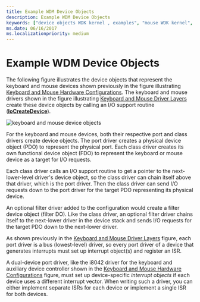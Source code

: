 ```yaml
---
title: Example WDM Device Objects
description: Example WDM Device Objects
keywords: ["device objects WDK kernel , examples", "mouse WDK kernel", "keyboards WDK kernel", "functional device objects WDK kernel", "FDO WDK kernel", "physical device objects WDK kernel", "PDOs WDK kernel", "filter DOs WDK kernel"]
ms.date: 06/16/2017
ms.localizationpriority: medium
---
```


# Example WDM Device Objects





The following figure illustrates the device objects that represent the keyboard and mouse devices shown previously in the figure illustrating [Keyboard and Mouse Hardware Configurations](sample-device-and-driver-configuration.md#keyboard-and-mouse-hardware-configurations). The keyboard and mouse drivers shown in the figure illustrating [Keyboard and Mouse Driver Layers](sample-device-and-driver-configuration.md#keyboard-and-mouse-driver-layers) create these device objects by calling an I/O support routine ([**IoCreateDevice**](/windows-hardware/drivers/ddi/wdm/nf-wdm-iocreatedevice)).

![keyboard and mouse device objects](images/2sampdos.png)

For the keyboard and mouse devices, both their respective port and class drivers create device objects. The port driver creates a physical device object (PDO) to represent the physical port. Each class driver creates its own functional device object (FDO) to represent the keyboard or mouse device as a target for I/O requests.

Each class driver calls an I/O support routine to get a pointer to the next-lower-level driver's device object, so the class driver can chain itself above that driver, which is the port driver. Then the class driver can send I/O requests down to the port driver for the target PDO representing its physical device.

An optional filter driver added to the configuration would create a filter device object (filter DO). Like the class driver, an optional filter driver chains itself to the next-lower driver in the device stack and sends I/O requests for the target PDO down to the next-lower driver.

As shown previously in the [Keyboard and Mouse Driver Layers](sample-device-and-driver-configuration.md#keyboard-and-mouse-driver-layers) figure, each port driver is a bus (lowest-level) driver, so every port driver of a device that generates interrupts must set up interrupt object(s) and register an ISR.

A dual-device port driver, like the i8042 driver for the keyboard and auxiliary device controller shown in the [Keyboard and Mouse Hardware Configurations](sample-device-and-driver-configuration.md#keyboard-and-mouse-hardware-configurations) figure, must set up device-specific *interrupt objects* if each device uses a different interrupt vector. When writing such a driver, you can either implement separate ISRs for each device or implement a single ISR for both devices.

 

